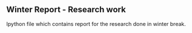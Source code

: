 ## Winter Report - Research work

Ipython file which contains report for the research done in winter break.
